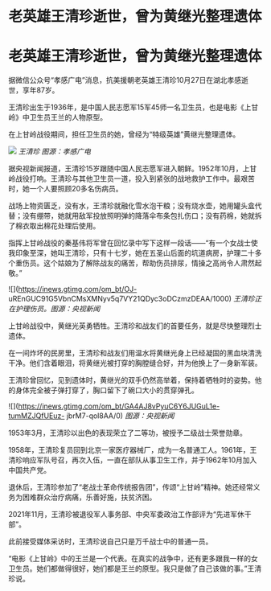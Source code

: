 # 老英雄王清珍逝世，曾为黄继光整理遗体

# 老英雄王清珍逝世，曾为黄继光整理遗体

据微信公众号“孝感广电”消息，抗美援朝老英雄王清珍10月27日在湖北孝感逝世，享年87岁。

王清珍出生于1936年，是中国人民志愿军15军45师一名卫生员，也是电影《上甘岭》中卫生员王兰的人物原型。

在上甘岭战役期间，担任卫生员的她，曾经为“特级英雄”黄继光整理遗体。

![](https://inews.gtimg.com/om_bt/OSXWfllbrqnn_osFZ2JOuMRmCqjYTpTMZivQm7AFaLRbAAA/1000)
_王清珍 图源：孝感广电_

据央视新闻报道，王清珍15岁跟随中国人民志愿军进入朝鲜。1952年10月，上甘岭战役打响。王清珍与其他卫生员一道，投入到紧张的战地救护工作中。最艰苦时，她一个人要照顾20多名伤病员。

战场上物资匮乏，没有水，王清珍就融化雪水泡干粮；没有烧水壶，她用罐头盒代替；没有绷带，她就用敌军投放照明弹的降落伞布条包扎伤口；没有药棉，她就拆了棉衣取出棉花处理后使用。

指挥上甘岭战役的秦基伟将军曾在回忆录中写下这样一段话——“有一个女战士使我印象至深，她叫王清珍，只有十七岁，她在五圣山后面的坑道病房，护理二十多个重伤员。这个姑娘为了解除战友的痛苦，帮助伤员排尿，情操之高尚令人肃然起敬。”

![](https://inews.gtimg.com/om_bt/OJ-
uREnGUC91G5VbnCMsXMNyv5q7VY21QDyc3oDCzmzDEAA/1000) _王清珍正在护理伤员。图源：央视新闻_

上甘岭战役中，黄继光英勇牺牲。王清珍和战友们的首要任务，就是尽快整理烈士遗体。

在一间炸坏的民房里，王清珍和战友们用温水将黄继光身上已经凝固的黑血块清洗干净。他们含着眼泪，将黄继光被打穿的胸膛缝合好，并为他换上了一身新军装。

王清珍曾回忆，见到遗体时，黄继光的双手仍然高举着，保持着牺牲时的姿势。他的身体完全被子弹打穿了，胸口留下了碗口大小的贯穿弹孔。

![](https://inews.gtimg.com/om_bt/GA4AJ8vPyuC6Y6JUGuL1e-tumMZJQfUEuz-
jbrM7-qol8AA/0) _图源：央视新闻_

1953年3月，王清珍以出色的表现荣立了二等功，被授予二级战士荣誉勋章。

1958年，王清珍复员回到北京一家医疗器械厂，成为一名普通工人。1961年，王清珍响应军队号召，再次入伍，一直在部队从事卫生工作，并于1962年10月加入中国共产党。

退休后，王清珍参加了“老战士革命传统报告团”，传颂“上甘岭”精神。她还经常义务为困难群众治疗病痛，乐善好施，扶贫济困。

2021年11月，王清珍被退役军人事务部、中央军委政治工作部评为“先进军休干部”。

此前接受媒体采访时，王清珍说自己只是万千战士中的普通一员。

“电影《上甘岭》中的王兰是一个代表。在真实的战争中，还有更多跟我一样的女卫生员。她们都做得很好，她们都是王兰的原型。我只是做了自己该做的事。”王清珍说。

